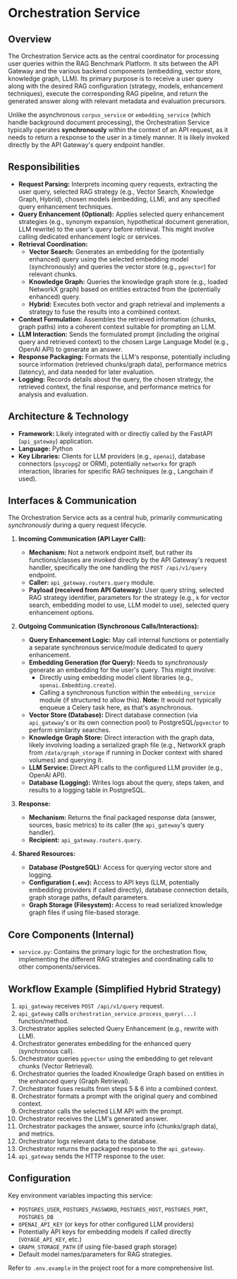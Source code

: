 # Orchestration Service

## Overview

The Orchestration Service acts as the central coordinator for processing user queries within the RAG Benchmark Platform. It sits between the API Gateway and the various backend components (embedding, vector store, knowledge graph, LLM). Its primary purpose is to receive a user query along with the desired RAG configuration (strategy, models, enhancement techniques), execute the corresponding RAG pipeline, and return the generated answer along with relevant metadata and evaluation precursors.

Unlike the asynchronous `corpus_service` or `embedding_service` (which handle background document processing), the Orchestration Service typically operates **synchronously** within the context of an API request, as it needs to return a response to the user in a timely manner. It is likely invoked directly by the API Gateway's query endpoint handler.

## Responsibilities

*   **Request Parsing:** Interprets incoming query requests, extracting the user query, selected RAG strategy (e.g., Vector Search, Knowledge Graph, Hybrid), chosen models (embedding, LLM), and any specified query enhancement techniques.
*   **Query Enhancement (Optional):** Applies selected query enhancement strategies (e.g., synonym expansion, hypothetical document generation, LLM rewrite) to the user's query before retrieval. This might involve calling dedicated enhancement logic or services.
*   **Retrieval Coordination:**
    *   **Vector Search:** Generates an embedding for the (potentially enhanced) query using the selected embedding model (synchronously) and queries the vector store (e.g., `pgvector`) for relevant chunks.
    *   **Knowledge Graph:** Queries the knowledge graph store (e.g., loaded NetworkX graph) based on entities extracted from the (potentially enhanced) query.
    *   **Hybrid:** Executes both vector and graph retrieval and implements a strategy to fuse the results into a combined context.
*   **Context Formulation:** Assembles the retrieved information (chunks, graph paths) into a coherent context suitable for prompting an LLM.
*   **LLM Interaction:** Sends the formulated prompt (including the original query and retrieved context) to the chosen Large Language Model (e.g., OpenAI API) to generate an answer.
*   **Response Packaging:** Formats the LLM's response, potentially including source information (retrieved chunks/graph data), performance metrics (latency), and data needed for later evaluation.
*   **Logging:** Records details about the query, the chosen strategy, the retrieved context, the final response, and performance metrics for analysis and evaluation.

## Architecture & Technology

*   **Framework:** Likely integrated with or directly called by the FastAPI (`api_gateway`) application.
*   **Language:** Python
*   **Key Libraries:** Clients for LLM providers (e.g., `openai`), database connectors (`psycopg2` or ORM), potentially `networkx` for graph interaction, libraries for specific RAG techniques (e.g., Langchain if used).

## Interfaces & Communication

The Orchestration Service acts as a central hub, primarily communicating *synchronously* during a query request lifecycle.

1.  **Incoming Communication (API Layer Call):**
    *   **Mechanism:** Not a network endpoint itself, but rather its functions/classes are invoked directly by the API Gateway's request handler, specifically the one handling the `POST /api/v1/query` endpoint.
    *   **Caller:** `api_gateway.routers.query` module.
    *   **Payload (received from API Gateway):** User query string, selected RAG strategy identifier, parameters for the strategy (e.g., `k` for vector search, embedding model to use, LLM model to use), selected query enhancement options.

2.  **Outgoing Communication (Synchronous Calls/Interactions):**
    *   **Query Enhancement Logic:** May call internal functions or potentially a separate synchronous service/module dedicated to query enhancement.
    *   **Embedding Generation (for Query):** Needs to *synchronously* generate an embedding for the user's query. This might involve:
        *   Directly using embedding model client libraries (e.g., `openai.Embedding.create`).
        *   Calling a synchronous function within the `embedding_service` module (if structured to allow this). **Note:** It would *not* typically enqueue a Celery task here, as that's asynchronous.
    *   **Vector Store (Database):** Direct database connection (via `api_gateway`'s or its own connection pool) to PostgreSQL/`pgvector` to perform similarity searches.
    *   **Knowledge Graph Store:** Direct interaction with the graph data, likely involving loading a serialized graph file (e.g., NetworkX graph from `/data/graph_storage` if running in Docker context with shared volumes) and querying it.
    *   **LLM Service:** Direct API calls to the configured LLM provider (e.g., OpenAI API).
    *   **Database (Logging):** Writes logs about the query, steps taken, and results to a logging table in PostgreSQL.

3.  **Response:**
    *   **Mechanism:** Returns the final packaged response data (answer, sources, basic metrics) to its caller (the `api_gateway`'s query handler).
    *   **Recipient:** `api_gateway.routers.query`.

4.  **Shared Resources:**
    *   **Database (PostgreSQL):** Access for querying vector store and logging.
    *   **Configuration (`.env`):** Access to API keys (LLM, potentially embedding providers if called directly), database connection details, graph storage paths, default parameters.
    *   **Graph Storage (Filesystem):** Access to read serialized knowledge graph files if using file-based storage.

## Core Components (Internal)

*   `service.py`: Contains the primary logic for the orchestration flow, implementing the different RAG strategies and coordinating calls to other components/services.

## Workflow Example (Simplified Hybrid Strategy)

1.  `api_gateway` receives `POST /api/v1/query` request.
2.  `api_gateway` calls `orchestration_service.process_query(...)` function/method.
3.  Orchestrator applies selected Query Enhancement (e.g., rewrite with LLM).
4.  Orchestrator generates embedding for the enhanced query (synchronous call).
5.  Orchestrator queries `pgvector` using the embedding to get relevant chunks (Vector Retrieval).
6.  Orchestrator queries the loaded Knowledge Graph based on entities in the enhanced query (Graph Retrieval).
7.  Orchestrator fuses results from steps 5 & 6 into a combined context.
8.  Orchestrator formats a prompt with the original query and combined context.
9.  Orchestrator calls the selected LLM API with the prompt.
10. Orchestrator receives the LLM's generated answer.
11. Orchestrator packages the answer, source info (chunks/graph data), and metrics.
12. Orchestrator logs relevant data to the database.
13. Orchestrator returns the packaged response to the `api_gateway`.
14. `api_gateway` sends the HTTP response to the user.

## Configuration

Key environment variables impacting this service:

*   `POSTGRES_USER`, `POSTGRES_PASSWORD`, `POSTGRES_HOST`, `POSTGRES_PORT`, `POSTGRES_DB`
*   `OPENAI_API_KEY` (or keys for other configured LLM providers)
*   Potentially API keys for embedding models if called directly (`VOYAGE_API_KEY`, etc.)
*   `GRAPH_STORAGE_PATH` (if using file-based graph storage)
*   Default model names/parameters for RAG strategies.

Refer to `.env.example` in the project root for a more comprehensive list.